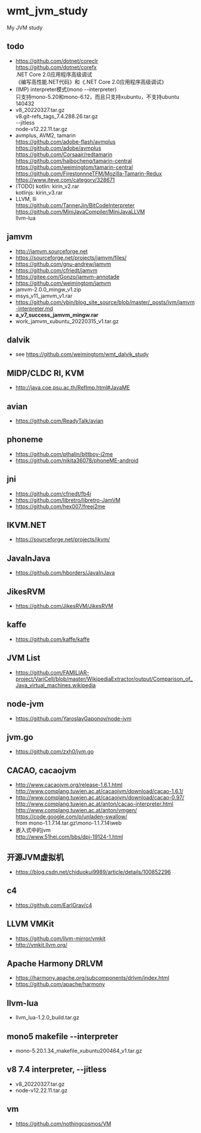 # wmt_jvm_study
My JVM study

## todo  
* https://github.com/dotnet/coreclr  
https://github.com/dotnet/corefx  
.NET Core 2.0应用程序高级调试  
《编写高性能.NET代码》和《.NET Core 2.0应用程序高级调试》  
* (IMP) interpreter模式(mono --interpreter)  
只支持mono-5.20和mono-6.12，而且只支持xubuntu，不支持ubuntu 140432  
* v8_20220327.tar.gz  
v8.git-refs_tags_7.4.288.26.tar.gz  
--jitless  
node-v12.22.11.tar.gz  
* avmplus, AVM2, tamarin    
https://github.com/adobe-flash/avmplus  
https://github.com/adobe/avmplus  
https://github.com/Corsaair/redtamarin  
https://github.com/haibocheng/tamarin-central  
https://github.com/weimingtom/tamarin-central  
https://github.com/FirestonnneTFM/Mozilla-Tamarin-Redux  
https://www.iteye.com/category/328671  
* (TODO) kotlin: kirin_v2.rar  
kotlinjs: kirin_v3.rar  
* LLVM, lli    
https://github.com/TannerJin/BitCodeInterpreter  
https://github.com/MiniJavaCompiler/MiniJavaLLVM  
llvm-lua  

## jamvm  
* http://jamvm.sourceforge.net  
* https://sourceforge.net/projects/jamvm/files/  
* https://github.com/gnu-andrew/jamvm  
* https://github.com/cfriedt/jamvm  
* https://gitee.com/Gonzo/jamvm-annotade  
* https://github.com/weimingtom/jamvm  
* jamvm-2.0.0_mingw_v1.zip  
* msys_v11_jamvm_v1.rar  
* https://github.com/ybin/blog_site_source/blob/master/_posts/jvm/jamvm-interpreter.md  
* **a_v7_success_jamvm_mingw.rar**  
* work_jamvm_xubuntu_20220315_v1.tar.gz  

## dalvik  
* see https://github.com/weimingtom/wmt_dalvik_study  

## MIDP/CLDC RI, KVM    
* http://java.coe.psu.ac.th/RefImp.html#JavaME  

## avian  
* https://github.com/ReadyTalk/avian  

## phoneme  
* https://github.com/pthalin/bittboy-j2me  
* https://github.com/nikita36078/phoneME-android  

## jni  
* https://github.com/cfriedt/fb4j  
* https://github.com/libretro/libretro-JamVM  
* https://github.com/hex007/freej2me  

## IKVM.NET  
* https://sourceforge.net/projects/ikvm/  

## JavaInJava  
* https://github.com/hborders/JavaInJava  

## JikesRVM  
* https://github.com/JikesRVM/JikesRVM  

## kaffe  
* https://github.com/kaffe/kaffe  

## JVM List  
* https://github.com/FAMILIAR-project/VariCell/blob/master/WikipediaExtractor/output/Comparison_of_Java_virtual_machines.wikipedia  

## node-jvm  
* https://github.com/YaroslavGaponov/node-jvm  

## jvm.go  
* https://github.com/zxh0/jvm.go  

## CACAO, cacaojvm  
* http://www.cacaojvm.org/release-1.6.1.html  
http://www.complang.tuwien.ac.at/cacaojvm/download/cacao-1.6.1/  
* http://www.complang.tuwien.ac.at/cacaojvm/download/cacao-0.97/  
http://www.complang.tuwien.ac.at/anton/cacao-interpreter.html  
http://www.complang.tuwien.ac.at/anton/vmgen/  
https://code.google.com/p/unladen-swallow/  
from mono-1.1.7.14.tar.gz\mono-1.1.7.14\web  
* 嵌入式中的jvm  
http://www.51hei.com/bbs/dpj-19124-1.html  

## 开源JVM虚拟机  
* https://blog.csdn.net/chiduokui9989/article/details/100852296  

## c4  
* https://github.com/EarlGray/c4  

## LLVM VMKit  
* https://github.com/llvm-mirror/vmkit  
* http://vmkit.llvm.org/  

## Apache Harmony DRLVM  
* https://harmony.apache.org/subcomponents/drlvm/index.html  
* https://github.com/apache/harmony  

## llvm-lua  
* llvm_lua-1.2.0_build.tar.gz  

## mono5 makefile --interpreter    
* mono-5.20.1.34_makefile_xubuntu200464_v1.tar.gz  

## v8 7.4 interpreter, --jitless      
* v8_20220327.tar.gz  
* node-v12.22.11.tar.gz  

## vm  
* https://github.com/nothingcosmos/VM  
